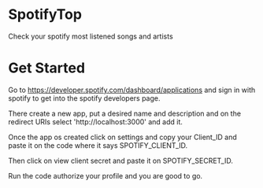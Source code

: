 # SpotifyTop
Check your spotify most listened songs and artists

# Get Started

Go to https://developer.spotify.com/dashboard/applications and sign in with spotify to get into the spotify developers page.

There create a new app, put a desired name and description and on the redirect URIs select 'http://localhost:3000' and add it.

Once the app os created click on settings and copy your Client_ID and paste it on the code where it says SPOTIFY_CLIENT_ID.

Then click on view client secret and paste it on SPOTIFY_SECRET_ID.

Run the code authorize your profile and you are good to go.
